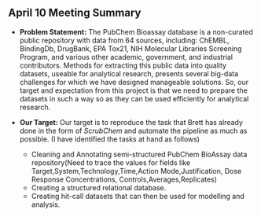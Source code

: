 
## April 10 Meeting Summary

* **Problem Statement:** The PubChem Bioassay database is a non-curated public repository with data from
64 sources, including: ChEMBL, BindingDb, DrugBank, EPA Tox21, NIH Molecular
Libraries Screening Program, and various other academic, government, and
industrial contributors.  Methods for extracting this public data into quality datasets,
useable for analytical research, presents several big-data challenges for which we
have designed manageable solutions. So, our target and expectation from this project is that we need to prepare the datasets in such a way so as they can be used efficiently for analytical research. 

* **Our Target:** Our target is to reproduce the task that Brett has already done in the form of *ScrubChem* and automate the pipeline as much as possible.  (I have identified the tasks at hand as follows)
   * Cleaning and Annotating semi-structured PubChem BioAssay data repository(Need to trace the values for fields like Target,System,Technology,Time,Action Mode,Justification, Dose Response Concentrations, Controls,Averages,Replicates)
   * Creating a structured relational database.
   * Creating hit-call datasets that can then be used for modelling and analysis.
   
   

